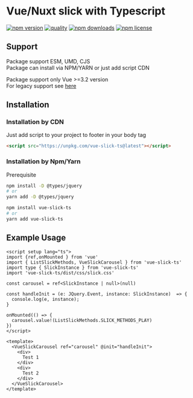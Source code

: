 # Vue/Nuxt slick with Typescript

[![npm version](https://img.shields.io/npm/v/vue-slick-ts.svg?style=flat-square)](http://badge.fury.io/js/vue-slick-ts)
[![quality](https://packagequality.com/shield/vue-slick-ts.svg)](https://packagequality.com/#?package=vue-slick-ts)
[![npm downloads](https://img.shields.io/npm/dm/vue-slick-ts.svg?style=flat-square)](http://badge.fury.io/js/vue-slick-ts)
[![npm license](https://img.shields.io/npm/l/vue-slick-ts.svg?style=flat-square)](http://badge.fury.io/js/vue-slick-ts)

## Support

Package support ESM, UMD, CJS <br />
Package can install via NPM/YARN or just add script CDN <br/>

Package support only Vue >=3.2 version</br>
For legacy support see [here](https://www.npmjs.com/package/vue-slick)

## Installation

### Installation by CDN

Just add script to your project to footer in your body tag <br/>

```html
<script src="https://unpkg.com/vue-slick-ts@latest"></script>
```

### Installation by Npm/Yarn

Prerequisite

```sh
npm install -D @types/jquery
# or
yarn add -D @types/jquery
```

```sh
npm install vue-slick-ts
# or
yarn add vue-slick-ts
```

## Example Usage

```vue
<script setup lang="ts">
import {ref,onMounted } from 'vue'
import { ListSlickMethods, VueSlickCarousel } from 'vue-slick-ts'
import type { SlickInstance } from 'vue-slick-ts'
import 'vue-slick-ts/dist/css/slick.css'

const carousel = ref<SlickInstance | null>(null)

const handleInit = (e: JQuery.Event, instance: SlickInstance)  => {
  console.log(e, instance);
}

onMounted(() => {
  carousel.value!(ListSlickMethods.SLICK_METHODS_PLAY)
})
</script>

<template>
  <VueSlickCarousel ref="carousel" @init="handleInit">
    <div>
      Test 1
    </div>
    <div>
      Test 2
    </div>
  </VueSlickCarousel>
</template>
```